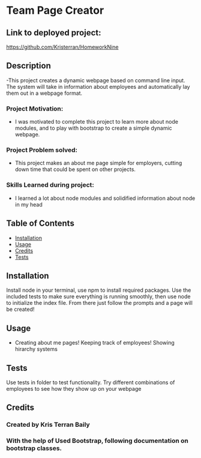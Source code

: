# Team Page Creator

## Link to deployed project:
https://github.com/Kristerran/HomeworkNine
## Description
-This project creates a dynamic webpage based on command line input. The system will take in information about employees and automatically lay them out in a webpage format.

### Project Motivation:
- I was motivated to complete this project to learn more about node modules, and to play with bootstrap to create a simple dynamic webpage.

### Project Problem solved:
- This project makes an about me page simple for employers, cutting down time that could be spent on other projects.

### Skills Learned during project:
- I learned a lot about node modules and solidified information about node in my head

## Table of Contents
- [Installation](#installation)
- [Usage](#usage)
- [Credits](#credits)
- [Tests](#Tests)

## Installation
Install node in your terminal, use npm to install required packages. Use the included tests to make sure everything is running smoothly, then use node to initialize the index file. From there just follow the prompts and a page will be created!

## Usage
- Creating about me pages! Keeping track of employees! Showing hirarchy systems

## Tests
Use tests in folder to test functionality. Try different combinations of employees to see how they show up on your webpage
## Credits
### Created by Kris Terran Baily
### With the help of Used Bootstrap, following documentation on bootstrap classes.
